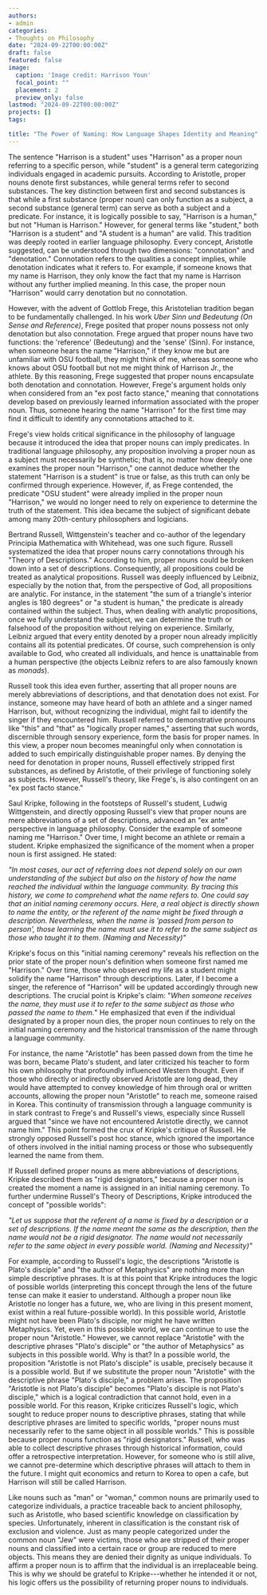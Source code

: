 ```yaml
---
authors:
- admin
categories:
- Thoughts on Philosophy
date: "2024-09-22T00:00:00Z"
draft: false
featured: false
image:
  caption: 'Image credit: Harrison Youn'
  focal_point: ""
  placement: 2
  preview_only: false
lastmod: "2024-09-22T00:00:00Z"
projects: []
tags:

title: "The Power of Naming: How Language Shapes Identity and Meaning"
---
```

The sentence "Harrison is a student" uses "Harrison" as a proper noun referring to a specific person, while "student" is a general term categorizing individuals engaged in academic pursuits. According to Aristotle, proper nouns denote first substances, while general terms refer to second substances. The key distinction between first and second substances is that while a first substance (proper noun) can only function as a subject, a second substance (general term) can serve as both a subject and a predicate. For instance, it is logically possible to say, "Harrison is a human," but not "Human is Harrison." However, for general terms like "student," both "Harrison is a student" and "A student is a human" are valid. This tradition was deeply rooted in earlier language philosophy. Every concept, Aristotle suggested, can be understood through two dimensions: "connotation" and "denotation." Connotation refers to the qualities a concept implies, while denotation indicates what it refers to.
For example, if someone knows that my name is Harrison, they only know the fact that my name is Harrison without any further implied meaning. In this case, the proper noun "Harrison" would carry denotation but no connotation.

However, with the advent of Gottlob Frege, this Aristotelian tradition began to be fundamentally challenged. In his work *Uber Sinn und Bedeutung (On Sense and Reference)*, Frege posited that proper nouns possess not only denotation but also connotation. Frege argued that proper nouns have two functions: the 'reference' (Bedeutung) and the 'sense' (Sinn). For instance, when someone hears the name "Harrison," if they know me but are unfamiliar with OSU football, they might think of me, whereas someone who knows about OSU football but not me might think of Harrison Jr., the athlete. By this reasoning, Frege suggested that proper nouns encapsulate both denotation and connotation. However, Frege's argument holds only when considered from an "ex post facto stance," meaning that connotations develop based on previously learned information associated with the proper noun. Thus, someone hearing the name "Harrison" for the first time may find it difficult to identify any connotations attached to it.

Frege's view holds critical significance in the philosophy of language because it introduced the idea that proper nouns can imply predicates. In traditional language philosophy, any proposition involving a proper noun as a subject must necessarily be synthetic; that is, no matter how deeply one examines the proper noun "Harrison," one cannot deduce whether the statement "Harrison is a student" is true or false, as this truth can only be confirmed through experience. However, if, as Frege contended, the predicate "OSU student" were already implied in the proper noun "Harrison," we would no longer need to rely on experience to determine the truth of the statement.
This idea became the subject of significant debate among many 20th-century philosophers and logicians.

Bertrand Russell, Wittgenstein's teacher and co-author of the legendary Principia Mathematica with Whitehead, was one such figure. Russell systematized the idea that proper nouns carry connotations through his "Theory of Descriptions." According to him, proper nouns could be broken down into a set of descriptions. Consequently, all propositions could be treated as analytical propositions.
Russell was deeply influenced by Leibniz, especially by the notion that, from the perspective of God, all propositions are analytic. For instance, in the statement "the sum of a triangle's interior angles is 180 degrees" or "a student is human," the predicate is already contained within the subject. Thus, when dealing with analytic propositions, once we fully understand the subject, we can determine the truth or falsehood of the proposition without relying on experience. Similarly, Leibniz argued that every entity denoted by a proper noun already implicitly contains all its potential predicates. Of course, such comprehension is only available to God, who created all individuals, and hence is unattainable from a human perspective (the objects Leibniz refers to are also famously known as *monads*). 

Russell took this idea even further, asserting that all proper nouns are merely abbreviations of descriptions, and that denotation does not exist. For instance, someone may have heard of both an athlete and a singer named Harrison, but, without recognizing the individual, might fail to identify the singer if they encountered him. Russell referred to demonstrative pronouns like "this" and "that" as "logically proper names," asserting that such words, discernible through sensory experience, form the basis for proper names. In this view, a proper noun becomes meaningful only when connotation is added to such empirically distinguishable proper names. By denying the need for denotation in proper nouns, Russell effectively stripped first substances, as defined by Aristotle, of their privilege of functioning solely as subjects. However, Russell's theory, like Frege's, is also contingent on an "ex post facto stance."

Saul Kripke, following in the footsteps of Russell's student, Ludwig Wittgenstein, and directly opposing Russell's view that proper nouns are mere abbreviations of a set of descriptions, advanced an "ex ante" perspective in language philosophy.
Consider the example of someone naming me "Harrison." Over time, I might become an athlete or remain a student. Kripke emphasized the significance of the moment when a proper noun is first assigned. He stated:

*"In most cases, our act of referring does not depend solely on our own understanding of the subject but also on the history of how the name reached the individual within the language community. By tracing this history, we come to comprehend what the name refers to. One could say that an initial naming ceremony occurs. Here, a real object is directly shown to name the entity, or the referent of the name might be fixed through a description. Nevertheless, when the name is 'passed from person to person', those learning the name must use it to refer to the same subject as those who taught it to them. (Naming and Necessity)"*

Kripke's focus on this "initial naming ceremony" reveals his reflection on the prior state of the proper noun's definition when someone first named me "Harrison." Over time, those who observed my life as a student might solidify the name "Harrison" through descriptions. Later, if I become a singer, the reference of "Harrison" will be updated accordingly through new descriptions. The crucial point is Kripke's claim: "*When someone receives the name, they must use it to refer to the same subject as those who passed the name to them.*" He emphasized that even if the individual designated by a proper noun dies, the proper noun continues to rely on the initial naming ceremony and the historical transmission of the name through a language community.

For instance, the name "Aristotle" has been passed down from the time he was born, became Plato's student, and later criticized his teacher to form his own philosophy that profoundly influenced Western thought. Even if those who directly or indirectly observed Aristotle are long dead, they would have attempted to convey knowledge of him through oral or written accounts, allowing the proper noun "Aristotle" to reach me, someone raised in Korea. This continuity of transmission through a language community is in stark contrast to Frege's and Russell's views, especially since Russell argued that "since we have not encountered Aristotle directly, we cannot name him." This point formed the crux of Kripke's critique of Russell. He strongly opposed Russell's post hoc stance, which ignored the importance of others involved in the initial naming process or those who subsequently learned the name from them.

If Russell defined proper nouns as mere abbreviations of descriptions, Kripke described them as "rigid designators," because a proper noun is created the moment a name is assigned in an initial naming ceremony. To further undermine Russell's Theory of Descriptions, Kripke introduced the concept of "possible worlds":

*"Let us suppose that the referent of a name is fixed by a description or a set of descriptions. If the name meant the same as the description, then the name would not be a rigid designator. The name would not necessarily refer to the same object in every possible world. (Naming and Necessity)"*

For example, according to Russell's logic, the descriptions "Aristotle is Plato's disciple" and "the author of Metaphysics" are nothing more than simple descriptive phrases. It is at this point that Kripke introduces the logic of possible worlds (interpreting this concept through the lens of the future tense can make it easier to understand. Although a proper noun like Aristotle no longer has a future, we, who are living in this present moment, exist within a real future-possible world). In this possible world, Aristotle might not have been Plato's disciple, nor might he have written Metaphysics. Yet, even in this possible world, we can continue to use the proper noun "Aristotle." However, we cannot replace "Aristotle" with the descriptive phrases "Plato's disciple" or "the author of Metaphysics" as subjects in this possible world. Why is that? In a possible world, the proposition "Aristotle is not Plato's disciple" is usable, precisely because it is a possible world. But if we substitute the proper noun "Aristotle" with the descriptive phrase "Plato's disciple," a problem arises. The proposition "Aristotle is not Plato's disciple" becomes "Plato's disciple is not Plato's disciple," which is a logical contradiction that cannot hold, even in a possible world. For this reason, Kripke criticizes Russell's logic, which sought to reduce proper nouns to descriptive phrases, stating that while descriptive phrases are limited to specific worlds, "proper nouns must necessarily refer to the same object in all possible worlds." This is possible because proper nouns function as "rigid designators." Russell, who was able to collect descriptive phrases through historical information, could offer a retrospective interpretation. However, for someone who is still alive, we cannot pre-determine which descriptive phrases will attach to them in the future. I might quit economics and return to Korea to open a cafe, but Harrison will still be called Harrison.

Like nouns such as "man" or "woman," common nouns are primarily used to categorize individuals, a practice traceable back to ancient philosophy, such as Aristotle, who based scientific knowledge on classification by species. Unfortunately, inherent in classification is the constant risk of exclusion and violence. Just as many people categorized under the common noun "Jew" were victims, those who are stripped of their proper nouns and classified into a certain race or group are reduced to mere objects. This means they are denied their dignity as unique individuals. To affirm a proper noun is to affirm that the individual is an irreplaceable being. This is why we should be grateful to Kripke---whether he intended it or not, his logic offers us the possibility of returning proper nouns to individuals.



